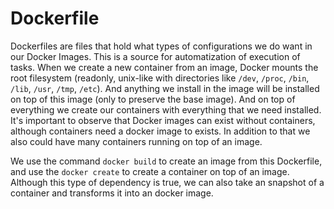 # Dockerfile

Dockerfiles are files that hold what types of configurations we do want in our Docker Images. This is a source for automatization of execution of tasks. When we create a new container from an image, Docker mounts the root filesystem (readonly, unix-like with directories like `/dev`, `/proc`, `/bin`, `/lib`, `/usr`, `/tmp`, `/etc`). And anything we install in the image will be installed on top of this image (only to preserve the base image). And on top of everything we create our containers with everything that we need installed. It's important to observe that Docker images can exist without containers, although containers need a docker image to exists. In addition to that we also could have many containers running on top of an image.

We use the command `docker build` to create an image from this Dockerfile, and use the `docker create` to create a container on top of an image. Although this type of dependency is true, we can also take an snapshot of a container and transforms it into an docker image.
